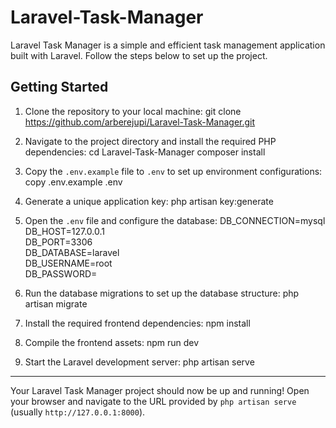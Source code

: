 # Laravel-Task-Manager

Laravel Task Manager is a simple and efficient task management application built with Laravel. Follow the steps below to set up the project.

## Getting Started

1. Clone the repository to your local machine:
   git clone https://github.com/arberejupi/Laravel-Task-Manager.git

2. Navigate to the project directory and install the required PHP dependencies:
   cd Laravel-Task-Manager
   composer install

4. Copy the `.env.example` file to `.env` to set up environment configurations:
   copy .env.example .env

5. Generate a unique application key:
   php artisan key:generate

6. Open the `.env` file and configure the database:
   DB_CONNECTION=mysql  
   DB_HOST=127.0.0.1  
   DB_PORT=3306  
   DB_DATABASE=laravel  
   DB_USERNAME=root  
   DB_PASSWORD=

7. Run the database migrations to set up the database structure:
   php artisan migrate

8. Install the required frontend dependencies:
   npm install

9. Compile the frontend assets:
   npm run dev

10. Start the Laravel development server:
   php artisan serve

---

Your Laravel Task Manager project should now be up and running! Open your browser and navigate to the URL provided by `php artisan serve` (usually `http://127.0.0.1:8000`).
